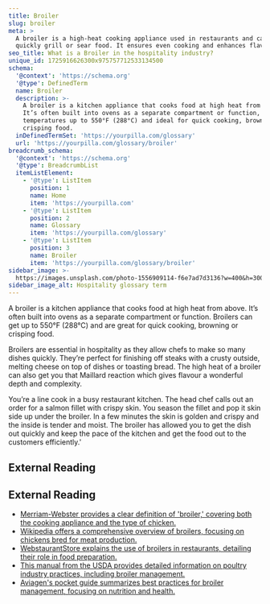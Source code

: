 ```yaml
---
title: Broiler
slug: broiler
meta: >
  A broiler is a high-heat cooking appliance used in restaurants and cafes to
  quickly grill or sear food. It ensures even cooking and enhances flavour.
seo_title: What is a Broiler in the hospitality industry?
unique_id: 1725916626300x975757712533134500
schema:
  '@context': 'https://schema.org'
  '@type': DefinedTerm
  name: Broiler
  description: >-
    A broiler is a kitchen appliance that cooks food at high heat from above.
    It’s often built into ovens as a separate compartment or function, reaching
    temperatures up to 550°F (288°C) and ideal for quick cooking, browning, or
    crisping food.
  inDefinedTermSet: 'https://yourpilla.com/glossary'
  url: 'https://yourpilla.com/glossary/broiler'
breadcrumb_schema:
  '@context': 'https://schema.org'
  '@type': BreadcrumbList
  itemListElement:
    - '@type': ListItem
      position: 1
      name: Home
      item: 'https://yourpilla.com'
    - '@type': ListItem
      position: 2
      name: Glossary
      item: 'https://yourpilla.com/glossary'
    - '@type': ListItem
      position: 3
      name: Broiler
      item: 'https://yourpilla.com/glossary/broiler'
sidebar_image: >-
  https://images.unsplash.com/photo-1556909114-f6e7ad7d3136?w=400&h=300&fit=crop&auto=format
sidebar_image_alt: Hospitality glossary term
---
```


A broiler is a kitchen appliance that cooks food at high heat from above. It’s often built into ovens as a separate compartment or function. Broilers can get up to 550°F (288°C) and are great for quick cooking, browning or crisping food.

Broilers are essential in hospitality as they allow chefs to make so many dishes quickly. They’re perfect for finishing off steaks with a crusty outside, melting cheese on top of dishes or toasting bread. The high heat of a broiler can also get you that Maillard reaction which gives flavour a wonderful depth and complexity.

You’re a line cook in a busy restaurant kitchen. The head chef calls out an order for a salmon fillet with crispy skin. You season the fillet and pop it skin side up under the broiler. In a few minutes the skin is golden and crispy and the inside is tender and moist. The broiler has allowed you to get the dish out quickly and keep the pace of the kitchen and get the food out to the customers efficiently.'

## External Reading



## External Reading

*   [Merriam-Webster provides a clear definition of 'broiler,' covering both the cooking appliance and the type of chicken.](https://www.merriam-webster.com/dictionary/broiler#:~:text=noun-,broil%C2%B7%E2%80%8Ber%20%CB%88br%C8%AFi%2Dl%C9%99r,young%20chicken%20suitable%20for%20broiling)
*   [Wikipedia offers a comprehensive overview of broilers, focusing on chickens bred for meat production.](https://en.wikipedia.org/wiki/Broiler#:~:text=Breed%20broiler%20is%20any%20chicken,approximately%2014%20weeks%20of%20age.)
*   [WebstaurantStore explains the use of broilers in restaurants, detailing their role in food preparation.](https://www.webstaurantstore.com/guide/1064/what-is-a-broiler.html?srsltid=AfmBOoo5YUK1B0SZNxdgLFb9Vm-uCDPyH8Wj-4axlSDutORt30jkbTPc)
*   [This manual from the USDA provides detailed information on poultry industry practices, including broiler management.](https://www.aphis.usda.gov/sites/default/files/poultry_ind_manual.pdf)
*   [Aviagen's pocket guide summarizes best practices for broiler management, focusing on nutrition and health.](https://aviagen.com/assets/Tech_Center/AA_Broiler/AA-Broiler-Pocket-Guide-2020-EN.pdf)
